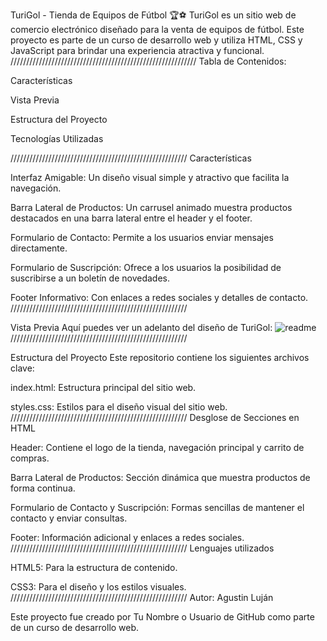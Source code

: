 TuriGol - Tienda de Equipos de Fútbol 🏆⚽
TuriGol es un sitio web de comercio electrónico diseñado para la venta de equipos de fútbol. Este proyecto es parte de un curso de desarrollo web y utiliza HTML, CSS y JavaScript para brindar una experiencia atractiva y funcional.
///////////////////////////////////////////////////////////
                                                                                              Tabla de Contenidos:

Características

Vista Previa

Estructura del Proyecto

Tecnologías Utilizadas

////////////////////////////////////////////////////////
Características

Interfaz Amigable: Un diseño visual simple y atractivo que facilita la navegación.

Barra Lateral de Productos: Un carrusel animado muestra productos destacados en una barra lateral entre el header y el footer.

Formulario de Contacto: Permite a los usuarios enviar mensajes directamente.

Formulario de Suscripción: Ofrece a los usuarios la posibilidad de suscribirse a un boletín de novedades.

Footer Informativo: Con enlaces a redes sociales y detalles de contacto.
////////////////////////////////////////////////////////

Vista Previa
Aquí puedes ver un adelanto del diseño de TuriGol:
![readme](https://github.com/user-attachments/assets/8dee73ae-c240-437c-88a7-db922666b9eb)
////////////////////////////////////////////////////////

Estructura del Proyecto
Este repositorio contiene los siguientes archivos clave:

index.html: Estructura principal del sitio web.

styles.css: Estilos para el diseño visual del sitio web.
////////////////////////////////////////////////////////
Desglose de Secciones en HTML

Header: Contiene el logo de la tienda, navegación principal y carrito de compras.

Barra Lateral de Productos: Sección dinámica que muestra productos de forma continua.

Formulario de Contacto y Suscripción: Formas sencillas de mantener el contacto y enviar consultas.

Footer: Información adicional y enlaces a redes sociales.
////////////////////////////////////////////////////////
Lenguajes utilizados

HTML5: Para la estructura de contenido.

CSS3: Para el diseño y los estilos visuales.
////////////////////////////////////////////////////////
Autor: Agustin Luján

Este proyecto fue creado por Tu Nombre o Usuario de GitHub como parte de un curso de desarrollo web.


